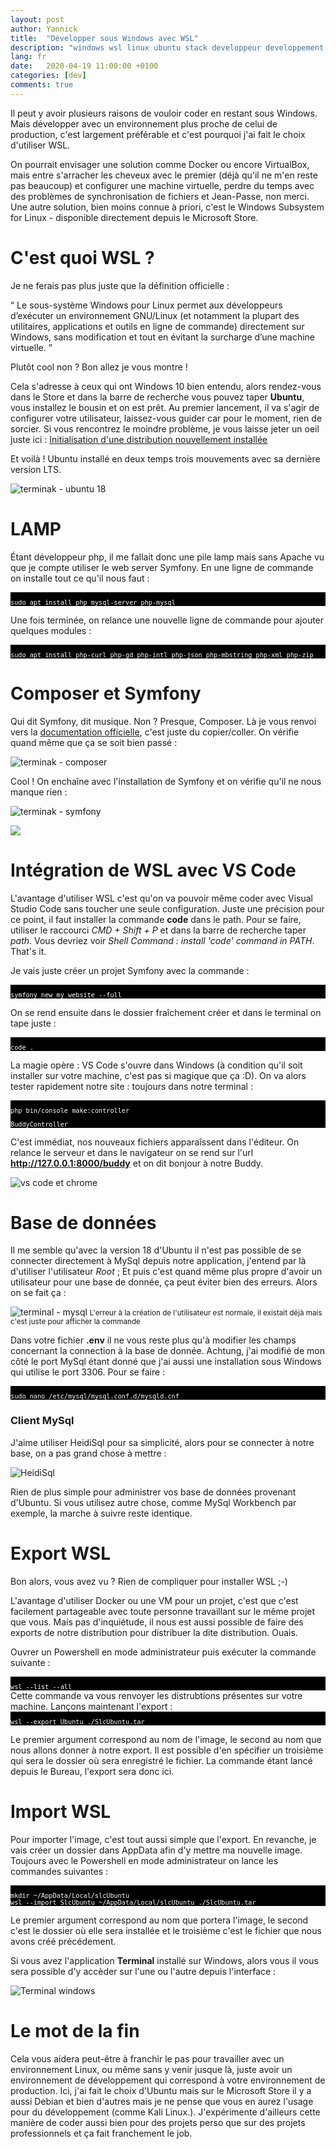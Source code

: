 ```yaml
---
layout: post
author: Yannick
title:  "Développer sous Windows avec WSL"
description: "windows wsl linux ubuntu stack developpeur developpement web"
lang: fr
date:   2020-04-19 11:00:00 +0100
categories: [dev]
comments: true
---
```


Il peut y avoir plusieurs raisons de vouloir coder en restant sous Windows. Mais développer avec un environnement plus proche de celui de production, c'est largement préférable et c'est pourquoi j'ai fait le choix d'utiliser WSL.

On pourrait envisager une solution comme Docker ou encore VirtualBox, mais entre s'arracher les cheveux avec le premier (déjà qu'il ne m'en reste pas beaucoup) et configurer une machine virtuelle, perdre du temps avec des problèmes de synchronisation de fichiers et Jean-Passe, non merci. Une autre solution, bien moins connue à priori, c'est le Windows Subsystem for Linux - disponible directement depuis le Microsoft Store.

# C'est quoi WSL ?

Je ne ferais pas plus juste que la définition officielle :

<q> Le sous-système Windows pour Linux permet aux développeurs d’exécuter un environnement GNU/Linux (et notamment la plupart des utilitaires, applications et outils en ligne de commande) directement sur Windows, sans modification et tout en évitant la surcharge d’une machine virtuelle. </q>

Plutôt cool non ? Bon allez je vous montre !

Cela s'adresse à ceux qui ont Windows 10 bien entendu, alors rendez-vous dans le Store et dans la barre de recherche vous pouvez taper **Ubuntu**, vous installez le bousin et on est prêt. Au premier lancement, il va s'agir de configurer votre utilisateur, laissez-vous guider car pour le moment, rien de sorcier. Si vous rencontrez le moindre problème, je vous laisse jeter un oeil juste ici : [Initialisation d'une distribution nouvellement installée](https://docs.microsoft.com/fr-fr/windows/wsl/initialize-distro)

Et voilà ! Ubuntu installé en deux temps trois mouvements avec sa dernière version LTS.

![terminak - ubuntu 18](/assets/images/wsl/terminal.png)

# LAMP

Étant développeur php, il me fallait donc une pile lamp mais sans Apache vu que je compte utiliser le web server Symfony. En une ligne de commande on installe tout ce qu'il nous faut :

<div style="background-color: black; text-align: left; font-size: 12px; color: white;">
<code>
sudo apt install php mysql-server php-mysql
</code>
</div>

Une fois terminée, on relance une nouvelle ligne de commande pour ajouter quelques modules :

<div style="background-color: black; text-align: left; font-size: 12px; color: white;">
<code>
sudo apt install php-curl php-gd php-intl php-json php-mbstring php-xml php-zip
</code>
</div>

# Composer et Symfony

Qui dit Symfony, dit musique. Non ? Presque, Composer. Là je vous renvoi vers la [documentation officielle](https://getcomposer.org/download/), c'est juste du copier/coller. On vérifie quand même que ça se soit bien passé :

![terminak - composer](/assets/images/wsl/composer.png)

Cool ! On enchaîne avec l'installation de Symfony et on vérifie qu'il ne nous manque rien :

![terminak - symfony](/assets/images/wsl/symfony.png)

<img style="display: block; margin-left: auto; margin-right: auto;" src="https://media.giphy.com/media/DqZKCC1rRht8FmnKbv/giphy.gif">

# Intégration de WSL avec VS Code

L'avantage d'utiliser WSL c'est qu'on va pouvoir même coder avec Visual Studio Code sans toucher une seule configuration. Juste une précision pour ce point, il faut installer la commande **code** dans le path. Pour se faire, utiliser le raccourci *CMD + Shift + P* et dans la barre de recherche taper *path*. Vous devriez voir *Shell Command : install 'code' command in PATH*. That's it.

Je vais juste créer un projet Symfony avec la commande : 

<div style="background-color: black; text-align: left; font-size: 12px; color: white;">
<code>
symfony new my_website --full
</code>
</div>

On se rend ensuite dans le dossier fraîchement créer et dans le terminal on tape juste :

<div style="background-color: black; text-align: left; font-size: 12px; color: white;">
<code>
code .
</code>
</div>

La magie opère : VS Code s'ouvre dans Windows (à condition qu'il soit installer sur votre machine, c'est pas si magique que ça :D).
On va alors tester rapidement notre site : toujours dans notre terminal :

<div style="background-color: black; text-align: left; font-size: 12px; color: white;">
<code>
php bin/console make:controller
</code>
</div>

<div style="background-color: black; text-align: left; font-size: 12px; color: white;">
<code>
BuddyController
</code>
</div>

C'est immédiat, nos nouveaux fichiers apparaîssent dans l'éditeur. On relance le serveur et dans le navigateur on se rend sur l'url **http://127.0.0.1:8000/buddy** et on dit bonjour à notre Buddy.

![vs code et chrome](/assets/images/wsl/buddy.png)

# Base de données

Il me semble qu'avec la version 18 d'Ubuntu il n'est pas possible de se connecter directement à MySql depuis notre application, j'entend par là d'utiliser l'utilisateur *Root* ; Et puis c'est quand même plus propre d'avoir un utilisateur pour une base de donnée, ça peut éviter bien des erreurs. Alors on se fait ça :

![terminal - mysql](/assets/images/wsl/create_db_db_user.png)
<small>L'erreur à la création de l'utilisateur est normale, il existait déjà mais c'est juste pour afficher la commande</small>

Dans votre fichier **.env** il ne vous reste plus qu'à modifier les champs concernant la connection à la base de donnée. Achtung, j'ai modifié de mon côté le port MySql étant donné que j'ai aussi une installation sous Windows qui utilise le port 3306. Pour se faire :

<div style="background-color: black; text-align: left; font-size: 12px; color: white;">
<code>
sudo nano /etc/mysql/mysql.conf.d/mysqld.cnf
</code>
</div>

### Client MySql

J'aime utiliser HeidiSql pour sa simplicité, alors pour se connecter à notre base, on a pas grand chose à mettre :

![HeidiSql](/assets/images/wsl/heidisql.png)

Rien de plus simple pour administrer vos base de données provenant d'Ubuntu. Si vous utilisez autre chose, comme MySql Workbench par exemple, la marche à suivre reste identique.

# Export WSL

Bon alors, vous avez vu ? Rien de compliquer pour installer WSL ;-)

L'avantage d'utiliser Docker ou une VM pour un projet, c'est que c'est facilement partageable avec toute personne travaillant sur le même projet que vous. Mais pas d'inquiétude, il nous est aussi possible de faire des exports de notre distribution pour distribuer la dite distribution. Ouais.

Ouvrer un Powershell en mode administrateur puis exécuter la commande suivante :

<div style="background-color: black; text-align: left; font-size: 12px; color: white;">
<code>
wsl --list --all
</code>
</div>
Cette commande va vous renvoyer les distrubtions présentes sur votre machine. Lançons maintenant l'export :

<div style="background-color: black; text-align: left; font-size: 12px; color: white;">
<code>
wsl --export Ubuntu ./SlcUbuntu.tar
</code>
</div>

Le premier argument correspond au nom de l'image, le second au nom que nous allons donner à notre export. Il est possible d'en spécifier un troisième qui sera le dossier où sera enregistré le fichier. La commande étant lancé depuis le Bureau, l'export sera donc ici.

# Import WSL

Pour importer l'image, c'est tout aussi simple que l'export. En revanche, je vais créer un dossier dans AppData afin d'y mettre ma nouvelle image. Toujours avec le Powershell en mode administrateur on lance les commandes suivantes :

<div style="background-color: black; text-align: left; font-size: 12px; color: white;">
<code>
mkdir ~/AppData/Local/slcUbuntu
wsl --import SlcUbuntu ~/AppData/Local/slcUbuntu ./SlcUbuntu.tar
</code>
</div>

Le premier argument correspond au nom que portera l'image, le second c'est le dossier où elle sera installée et le troisième c'est le fichier que nous avons créé précédement.

Si vous avez l'application **Terminal** installé sur Windows, alors vous il vous sera possible d'y accèder sur l'une ou l'autre depuis l'interface :

![Terminal windows](/assets/images/wsl/powershell.png)

# Le mot de la fin

Cela vous aidera peut-être à franchir le pas pour travailler avec un environnement Linux, ou même sans y venir jusque là, juste avoir un environnement de développement qui correspond à votre environnement de production. Ici, j'ai fait le choix d'Ubuntu mais sur le Microsoft Store il y a aussi Debian et bien d'autres mais je ne pense que vous en aurez l'usage pour du développement (comme Kali Linux.). J'expérimente d'ailleurs cette manière de coder aussi bien pour des projets perso que sur des projets professionnels et ça fait franchement le job.